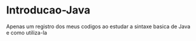 # Introducao-Java
Apenas um registro dos meus codigos ao estudar a sintaxe basica de Java e como utiliza-la
